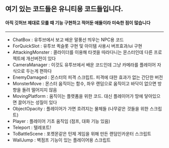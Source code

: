 ## 여기 있는 코드들은 유니티용 코드들입니다.

#### 아직 깃허브 제대로 모를 때 기능 구현하고 적어둔 애들이라 미숙한 점이 많습니다

------

- ChatBox : 유투브에서 보고 배운 말풍선 띄우는 NPC용 코드
- ForQuickSlot : 유투브 퀵슬롯 구현 및 아이템 사용시 버프효과/ui 구현
- AttackingMonster : 콜라이더를 이용해 타겟을 따라다니는 몬스터인데 다른 프로젝트에 개선버전이 있다
- CameraManager : 이것도 유투브에서 배운 코드인데 그냥 카메라를 플레이어 자식으로 두는게 편하다
- EnemyDamaged : 몬스터의 피격 스크립트. 피격에 대한 효과가 없는 간단한 버전
- MonsterMove : 몬스터 움직이는 함수, 좌우 랜덤으로 움직이고 바닥이 없으면 방향을 돌려 떨어지지 않음
- MovingPlatform : 움직이는 플랫폼을 위한 코드. 대신 플레이어가 땅에 닿아있으면 끌어가는 성질이 있다
- ObjectOpacity : 플레이어가 가면 흐려지는 물체들 (나무같은 것들을 위한 스크립트)
- Player : 플레이어 기초 움직임 (점프, 대화 기능 있음)
- Teleport : 텔레포트!
- ToBattleScene : 포켓몬같은 턴제 게임을 위해 만든 랜덤인카운터 스크립트
- WallJump : 벽점프 기능이 있는 플레이어용 스크립트

